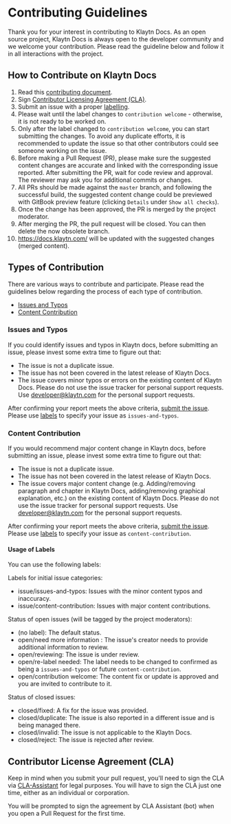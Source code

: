 # Contributing Guidelines

Thank you for your interest in contributing to Klaytn Docs. As an open source project, Klaytn Docs is always open to the developer community and we welcome your contribution. Please read the guideline below and follow it in all interactions with the project.

## How to Contribute on Klaytn Docs

1. Read this [contributing document](./CONTRIBUTING.md).
2. Sign [Contributor Licensing Agreement (CLA)](#contributor-license-agreement-cla).
3. Submit an issue with a proper [labelling](#usage-of-labels).
4. Please wait until the label changes to `contribution welcome` - otherwise, it is not ready to be worked on.
5. Only after the label changed to `contribution welcome`, you can start submitting the changes. To avoid any duplicate efforts, it is recommended to update the issue so that other contributors could see someone working on the issue.
6. Before making a Pull Request (PR), please make sure the suggested content changes are accurate and linked with the corresponding issue reported. After submitting the PR, wait for code review and approval. The reviewer may ask you for additional commits or changes.
7. All PRs should be made against the `master` branch, and following the successful build, the suggested content change could be previewed with GitBook preview feature (clicking `Details` under `Show all checks`).
8. Once the change has been approved, the PR is merged by the project moderator.
9. After merging the PR, the pull request will be closed. You can then delete the now obsolete branch.
10. https://docs.klaytn.com/ will be updated with the suggested changes (merged content).

## Types of Contribution
There are various ways to contribute and participate. Please read the guidelines below regarding the process of each type of contribution.

-   [Issues and Typos](#issues-and-typos)
-   [Content Contribution](#content-contribution)

### Issues and Typos

If you could identify issues and typos in Klaytn docs, before submitting an issue, please invest some extra time to figure out that:

- The issue is not a duplicate issue.
- The issue has not been covered in the latest release of Klaytn Docs.
- The issue covers minor typos or errors on the existing content of Klaytn Docs.
Please do not use the issue tracker for personal support requests. Use developer@klaytn.com for the personal support requests.

After confirming your report meets the above criteria, [submit the issue](https://github.com/klaytn/klaytn-docs/issues). Please use [labels](#usage-of-labels) to specify your issue as `issues-and-typos`.

### Content Contribution

If you would recommend major content change in Klaytn docs, before submitting an issue, please invest some extra time to figure out that:

- The issue is not a duplicate issue.
- The issue has not been covered in the latest release of Klaytn Docs.
- The issue covers major content change (e.g. Adding/removing paragraph and chapter in Klaytn Docs, adding/removing graphical explanation, etc.) on the existing content of Klaytn Docs.
Please do not use the issue tracker for personal support requests. Use developer@klaytn.com for the personal support requests.

After confirming your report meets the above criteria, [submit the issue](https://github.com/klaytn/klaytn-docs/issues). Please use [labels](#usage-of-labels) to specify your issue as `content-contribution`.

#### Usage of Labels

You can use the following labels:

Labels for initial issue categories:

- issue/issues-and-typos: Issues with the minor content typos and inaccuracy.
- issue/content-contribution: Issues with major content contributions.

Status of open issues (will be tagged by the project moderators):

- (no label): The default status.
- open/need more information : The issue's creator needs to provide additional information to review.
- open/reviewing: The issue is under review.
- open/re-label needed: The label needs to be changed to confirmed as being a `issues-and-typos` or future `content-contribution`.
- open/contribution welcome: The content fix or update is approved and you are invited to contribute to it.

Status of closed issues:

- closed/fixed: A fix for the issue was provided.
- closed/duplicate: The issue is also reported in a different issue and is being managed there.
- closed/invalid: The issue is not applicable to the Klaytn Docs.
- closed/reject: The issue is rejected after review.

## Contributor License Agreement (CLA)

Keep in mind when you submit your pull request, you'll need to sign the CLA via [CLA-Assistant](https://cla-assistant.io/klaytn/klaytn-docs) for legal purposes. You will have to sign the CLA just one time, either as an individual or corporation.

You will be prompted to sign the agreement by CLA Assistant (bot) when you open a Pull Request for the first time.
